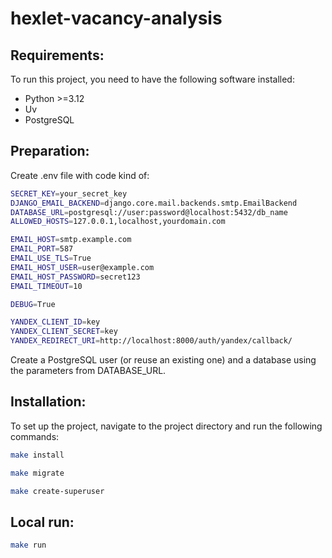 # hexlet-vacancy-analysis



## Requirements:

To run this project, you need to have the following software installed:
- Python >=3.12
- Uv
- PostgreSQL

## Preparation:

Create .env file with code kind of:
```bash
SECRET_KEY=your_secret_key
DJANGO_EMAIL_BACKEND=django.core.mail.backends.smtp.EmailBackend
DATABASE_URL=postgresql://user:password@localhost:5432/db_name
ALLOWED_HOSTS=127.0.0.1,localhost,yourdomain.com

EMAIL_HOST=smtp.example.com
EMAIL_PORT=587
EMAIL_USE_TLS=True
EMAIL_HOST_USER=user@example.com
EMAIL_HOST_PASSWORD=secret123
EMAIL_TIMEOUT=10

DEBUG=True

YANDEX_CLIENT_ID=key
YANDEX_CLIENT_SECRET=key
YANDEX_REDIRECT_URI=http://localhost:8000/auth/yandex/callback/
```

Create a PostgreSQL user (or reuse an existing one) and a database using the parameters from DATABASE_URL.

## Installation:

To set up the project, navigate to the project directory and run the following commands:
```bash
make install
```
```bash
make migrate
```
```bash
make create-superuser
```

## Local run:

```bash
make run
```
